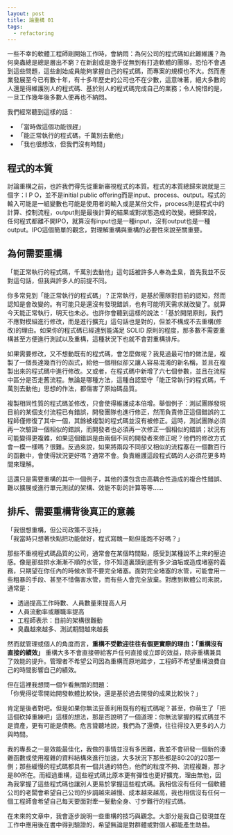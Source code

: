 ```yaml
---
layout: post
title: 論重構 01
tags:
  - refactoring
---
```


一些不幸的軟體工程師剛開始工作時，會納悶：為何公司的程式碼如此難維護？為何臭蟲總是總是層出不窮？在新創或是幾乎從無到有打造軟體的團隊，恐怕不會遇到這些問題，這些創始成員能夠掌握自己的程式碼，而專案的規模也不大。然而產業發展至今已有數十年，有十多年歷史的公司也不在少數，這意味著，絕大多數的人還是得維護別人的程式碼、基於別人的程式碼完成自己的業務；令人惋惜的是，一旦工作幾年後多數人便再也不納悶。

我們經常聽到這樣的話：

- 「當時做這個功能很趕」
- 「能正常執行的程式碼，千萬別去動他」
- 「我也很想改，但我們沒有時間」

## 程式的本質

討論重構之前，也許我們得先從重新審視程式的本質。程式的本質總歸來說就是三個字：I P O，並不是initial public offering而是input、process、output。程式的輸入可能是一組變數也可能是使用者的輸入或是某份文件，process則是程式中的計算、控制流程，output則是最後計算的結果或對狀態造成的改變。總歸來說，任何程式都離不開IPO，就算沒有input也是一種input，沒有output也是一種output。IPO這個簡單的觀念，對理解重構與重構的必要性來說至關重要。

## 為何需要重構

「能正常執行的程式碼，千萬別去動他」這句話被許多人奉為圭臬，首先我並不反對這句話，但我與許多人的前提不同。

你多常見到「能正常執行的程式碼」？正常執行，是基於團隊對目前的認知，然而認知是會改變的。有可能只是還沒有發現錯誤，也有可能明天需求就改變了。就算今天能正常執行，明天也未必。也許你會聽到這樣的說法：「基於開閉原則，我們不應對模組進行修改，而是進行擴充」這句話也是對的，但並不構成不去重構(修改)的理由。如果你的程式碼已經達到能滿足 SOLID 原則的程度，那多數不需要重構甚至方便進行測試以及重構，這種狀況下也就不會對重構排斥。

如果需要修改，又不想動既有的程式碼，會怎麼做呢？我見過最可怕的做法是，複製了一個長達幾百行的函式，給他一個相似卻又讓人容易混淆的新名稱，並且在複製出來的程式碼中進行修改。又或者，在程式碼中新增了六七個參數，並且在流程中區分是否走舊流程。無論是哪種方法，這種自認堅守「能正常執行的程式碼，千萬別去動他」思想的作法，都傷害了原始碼品質。

複製相同性質的程式碼並修改，只會使得維護成本倍增。舉個例子：測試團隊發現目前的某個支付流程已有錯誤，開發團隊也進行修正，然而負責修正這個錯誤的工程師僅修復了其中一個，其餘被複製的程式碼並沒有被修正。這時，測試團隊必須再一次驗證一個相似的錯誤，而開發者也必須再一次修正一個相似的錯誤；狀況有可能變得更複雜，如果這個錯誤是由兩個不同的開發者來修正呢？他們的修改方式會一模一樣嗎？很難。反過來說，如果將兩段不同卻又相似的流程塞在一個數百行的函數中，會使得狀況更好嗎？通常不會。負責維護這段程式碼的人必須花更多時間來理解。

這還只是需要重構的其中一個例子，其他的還包含由高耦合性造成的複合性錯誤、難以擴展或進行單元測試的架構、效能不彰的計算等等……

## 排斥、需要重構背後真正的意義

「我很想重構，但公司政策不支持」  
「我當時只想著快點把功能做好，程式寫醜一點但能跑不好嗎？」

那些不重視程式碼品質的公司，通常會在某個時間點，感受到某種說不上來的壓迫感。像是那些排水漸漸不順的水管，你不知道裏頭到底有多少油垢或造成堵塞的義務，只期望在你任內的時候水管不要完全堵塞。面對完全堵塞的水管，可能會用一些粗暴的手段、甚至不惜傷害水管，而有些人會完全放棄。對應到軟體公司來說，通常是：

- 透過提高工作時數、人員數量來提高人月
- 人員流動率或離職率提高
- 工程師表示：目前的架構很難動
- 臭蟲越來越多、測試期間越來越長

然而就管理或個人的角度而言，**重構不受歡迎往往有個更實際的理由：「重構沒有直接的績效」** 重構大多不會直接帶給客戶任何直接或立即的效益，除非重構兼具了效能的提升。管理者不希望公司因為重構而原地踏步，工程師不希望重構浪費自己的時間影響自己的績效。

但在這裡我想問一個乍看無關的問題：  
「你覺得從零開始開發軟體比較快，還是基於過去開發的成果比較快？」

肯定是後者對吧。但是如果你無法妥善利用既有的程式碼呢？甚至，你萌生了「把這個砍掉重練吧」這樣的想法，那是否說明了一個道理：你無法掌握的程式碼並不是資產，更有可能是債務。危言聳聽地說，我們為了還債，往往得投入更多的人力與時間。

我的專長之一是效能最佳化，我做的事情並沒有多困難，我並不會研發一個新的湊雜函數或使用複雜的資料結構來進行加速，大多狀況下那些都是80:20的20那一側；那些緩慢的程式碼都具有一個共通的特色，他們的粒度不夠、流程複雜，那才是80所在。而經過重構，這些程式碼比原本更有彈性也更好擴充，理由無他，因為我掌握了這些程式碼也讓別人更易於掌握這些程式碼。我相信沒有任何一個軟體公司的老闆會希望自己公司的步調越來越慢、成本越來越高，我也相信沒有任何一個工程師會希望自己每天要面對牽一髮動全身、寸步難行的程式碼。

在未來的文章中，我會逐步說明一些重構的技巧與觀念。大部分是我自己發現並在工作中應用後在書中得到驗證的，希望無論是對群體或對個人都能產生助益。
